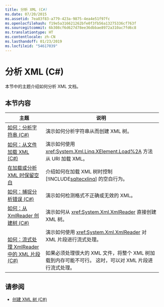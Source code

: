 ```yaml
---
title: 分析 XML (C#)
ms.date: 07/20/2015
ms.assetid: 7ea83f83-a779-423a-9875-4ea4e51f97fc
ms.openlocfilehash: f19e5a316621262bfe0f3fb56a13275336cf763f
ms.sourcegitcommit: 6b308cf6d627d78ee36dbbae8972a310ac7fd6c8
ms.translationtype: HT
ms.contentlocale: zh-CN
ms.lasthandoff: 01/23/2019
ms.locfileid: "54617039"
---
```

# <a name="parsing-xml-c"></a>分析 XML (C#)
本节中的主题介绍如何分析 XML 文档。  
  
## <a name="in-this-section"></a>本节内容  
  
|主题|说明|  
|-----------|-----------------|  
|[如何：分析字符串 (C#)](../../../../csharp/programming-guide/concepts/linq/how-to-parse-a-string.md)|演示如何分析字符串从而创建 XML 树。|  
|[如何：从文件加载 XML (C#)](../../../../csharp/programming-guide/concepts/linq/how-to-load-xml-from-a-file.md)|演示如何使用 <xref:System.Xml.Linq.XElement.Load%2A> 方法从 URI 加载 XML。|  
|[在加载或分析 XML 时保留空白](../../../../csharp/programming-guide/concepts/linq/preserving-white-space-while-loading-or-parsing-xml1.md)|介绍如何在加载 XML 树时控制 [!INCLUDE[sqltecxlinq](~/includes/sqltecxlinq-md.md)] 的空白行为。|  
|[如何：捕捉分析错误 (C#)](../../../../csharp/programming-guide/concepts/linq/how-to-catch-parsing-errors.md)|演示如何检测格式不正确或无效的 XML。|  
|[如何：从 XmlReader 创建树 (C#)](../../../../csharp/programming-guide/concepts/linq/how-to-create-a-tree-from-an-xmlreader.md)|演示如何从 <xref:System.Xml.XmlReader> 直接创建 XML 树。|  
|[如何：流式处理 XmlReader 中的 XML 片段 (C#)](../../../../csharp/programming-guide/concepts/linq/how-to-stream-xml-fragments-from-an-xmlreader.md)|演示如何使用 <xref:System.Xml.XmlReader> 对 XML 片段进行流式处理。<br /><br /> 如果必须处理很大的 XML 文件，将整个 XML 树加载到内存可能不可行。 这时，可以对 XML 片段进行流式处理。|  
  
## <a name="see-also"></a>请参阅

- [创建 XML 树 (C#)](../../../../csharp/programming-guide/concepts/linq/creating-xml-trees.md)
